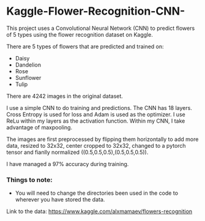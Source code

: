# Kaggle-Flower-Recognition-CNN-
This project uses a Convolutional Neural Network (CNN) to predict flowers of 5 types using the flower recognition dataset on Kaggle.

There are 5 types of flowers that are predicted and trained on:
- Daisy
- Dandelion
- Rose
- Sunflower
- Tulip

There are 4242 images in the original dataset.

I use a simple CNN to do training and predictions. The CNN has 18 layers. Cross Entropy is used for loss and Adam is used as the optimizer. I use ReLu within my layers as the activation function. Within my CNN, I take advantage of maxpooling.

The images are first preprocessed by flipping them horizontally to add more data, resized to 32x32, center cropped to 32x32, changed to a pytorch tensor and fianlly normalized ((0.5,0.5,0.5),(0.5,0.5,0.5)).

I have managed a 97% accuracy during training. 

### Things to note:
- You will need to change the directories been used in the code to wherever you have stored the data.

Link to the data: https://www.kaggle.com/alxmamaev/flowers-recognition
